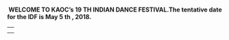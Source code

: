 <html>
  <body>
    <br/>
    <br/>
    <br/>
    <br/>
    <table id="Alankara"> 
      <td><tr>
        <img
      </td></tr> 
      <td><tr>
      <span style="font-weight:bold">
      WELCOME TO KAOC’s 19 TH INDIAN DANCE FESTIVAL.The tentative date for the IDF is May 5 th , 2018.   
      </span>
      </tr></td>
    </table>
  </body>
</html>
